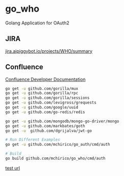 # go_who
Golang Application for OAuth2

## JIRA

[jira.aipiggybot.io/projects/WHO/summary](https://jira.aipiggybot.io/projects/WHO/summary)

## Confluence
[Confluence Developer Documentation](https://confluence.aipiggybot.io/display/GOW/go_who)

```bash
go get -u github.com/gorilla/mux
go get -u github.com/gorilla/rpc
go get -u github.com/gorilla/sessions
go get -u github.com/levigross/grequests
go get -u github.com/google/uuid
go get -u github.com/go-redis/redis

go get -u github.com/mongodb/mongo-go-driver/mongo
go get -u github.com/markbates/goth
go get -u  github.com/dgrijalva/jwt-go

# Run Different Examples
go get -u github.com/mchirico/go_auth/cmd/auth

# Build
go build github.com/mchirico/go_who/cmd/auth


```

[test url](https://bit.ly/2B5hHrw)